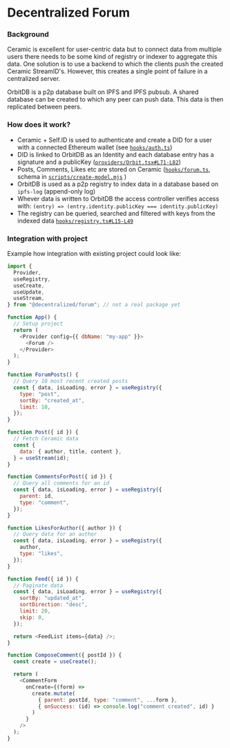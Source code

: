 # Decentralized Forum

### Background

Ceramic is excellent for user-centric data but to connect data from multiple users there needs to be some kind of registry or indexer to aggregate this data. One solution is to use a backend to which the clients push the created Ceramic StreamID's. However, this creates a single point of failure in a centralized server.

OrbitDB is a p2p database built on IPFS and IPFS pubsub. A shared database can be created to which any peer can push data. This data is then replicated between peers.

### How does it work?

- Ceramic + Self.ID is used to authenticate and create a DID for a user with a connected Ethereum wallet (see [`hooks/auth.ts`](https://github.com/carlbarrdahl/decentralized-forum/blob/master/src/hooks/auth.ts))
- DID is linked to OrbitDB as an Identity and each database entry has a signature and a publicKey ([`providers/Orbit.tsx#L71-L82`](https://github.com/carlbarrdahl/decentralized-forum/blob/master/src/providers/Orbit.tsx#L71))
- Posts, Comments, Likes etc are stored on Ceramic ([`hooks/forum.ts`](https://github.com/carlbarrdahl/decentralized-forum/blob/master/src/hooks/forum.ts#L22), schema in [`scripts/create-model.mjs`](https://github.com/carlbarrdahl/decentralized-forum/blob/master/src/scripts/create-model.mjs)
  )
- OrbitDB is used as a p2p registry to index data in a database based on `ipfs-log` (append-only log)
- Whever data is written to OrbitDB the access controller verifies access with: `(entry) => (entry.identity.publicKey === identity.publicKey)`
- The registry can be queried, searched and filtered with keys from the indexed data [`hooks/registry.ts#L15-L49`](https://github.com/carlbarrdahl/decentralized-forum/blob/master/src/hooks/registry.ts#L15)

### Integration with project

Example how integration with existing project could look like:

```js
import {
  Provider,
  useRegistry,
  useCreate,
  useUpdate,
  useStream,
} from "@decentralized/forum"; // not a real package yet

function App() {
  // Setup project
  return (
    <Provider config={{ dbName: "my-app" }}>
      <Forum />
    </Provider>
  );
}

function ForumPosts() {
  // Query 10 most recent created posts
  const { data, isLoading, error } = useRegistry({
    type: "post",
    sortBy: "created_at",
    limit: 10,
  });
}

function Post({ id }) {
  // Fetch Ceramic data
  const {
    data: { author, title, content },
  } = useStream(id);
}

function CommentsForPost({ id }) {
  // Query all comments for an id
  const { data, isLoading, error } = useRegistry({
    parent: id,
    type: "comment",
  });
}

function LikesForAuthor({ author }) {
  // Query data for an author
  const { data, isLoading, error } = useRegistry({
    author,
    type: "likes",
  });
}

function Feed({ id }) {
  // Paginate data
  const { data, isLoading, error } = useRegistry({
    sortBy: "updated_at",
    sortDirection: "desc",
    limit: 20,
    skip: 0,
  });

  return <FeedList items={data} />;
}

function ComposeComment({ postId }) {
  const create = useCreate();

  return (
    <CommentForm
      onCreate={(form) =>
        create.mutate(
          { parent: postId, type: "comment", ...form },
          { onSuccess: (id) => console.log("comment created", id) }
        )
      }
    />
  );
}
```
